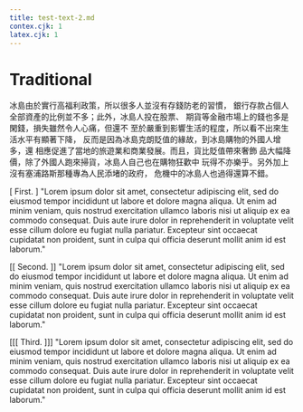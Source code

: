 ```yaml
---
title: test-text-2.md
contex.cjk: 1
latex.cjk: 1
---
```


# Traditional

冰島由於實行高福利政策，所以很多人並沒有存錢防老的習慣，
銀行存款占個人全部資產的比例並不多；此外，冰島人投在股票、
期貨等金融市場上的錢也多是閑錢，損失雖然令人心痛，但還不
至於嚴重到影響生活的程度，所以看不出來生活水平有顯著下降，
反而是因為冰島克朗貶值的緣故，到冰島購物的外國人增多，還
相應促進了當地的旅遊業和商業發展。而且，貨比貶值帶來奢飾
品大幅降價，除了外國人跑來掃貨，冰島人自己也在購物狂歡中
玩得不亦樂乎。另外加上沒有塞浦路斯那種專為人民添堵的政府，
危機中的冰島人也過得還算不錯。

[ First. ] "Lorem ipsum dolor sit amet, consectetur adipiscing elit, sed do
eiusmod tempor incididunt ut labore et dolore magna aliqua. Ut enim ad minim
veniam, quis nostrud exercitation ullamco laboris nisi ut aliquip ex ea commodo
consequat. Duis aute irure dolor in reprehenderit in voluptate velit esse
cillum dolore eu fugiat nulla pariatur. Excepteur sint occaecat cupidatat non
proident, sunt in culpa qui officia deserunt mollit anim id est laborum."

[[ Second. ]] "Lorem ipsum dolor sit amet, consectetur adipiscing elit, sed do
eiusmod tempor incididunt ut labore et dolore magna aliqua. Ut enim ad minim
veniam, quis nostrud exercitation ullamco laboris nisi ut aliquip ex ea commodo
consequat. Duis aute irure dolor in reprehenderit in voluptate velit esse
cillum dolore eu fugiat nulla pariatur. Excepteur sint occaecat cupidatat non
proident, sunt in culpa qui officia deserunt mollit anim id est laborum."

[[[ Third. ]]] "Lorem ipsum dolor sit amet, consectetur adipiscing elit, sed do
eiusmod tempor incididunt ut labore et dolore magna aliqua. Ut enim ad minim
veniam, quis nostrud exercitation ullamco laboris nisi ut aliquip ex ea commodo
consequat. Duis aute irure dolor in reprehenderit in voluptate velit esse
cillum dolore eu fugiat nulla pariatur. Excepteur sint occaecat cupidatat non
proident, sunt in culpa qui officia deserunt mollit anim id est laborum."
